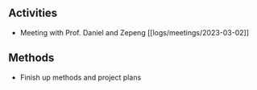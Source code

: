 ## Activities
- Meeting with Prof. Daniel and Zepeng [[logs/meetings/2023-03-02]]

## Methods
- Finish up methods and project plans